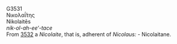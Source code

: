 <body>
  <p>G3531<br>  Νικολαΐ́της  <br> Nikolaitēs  <br><i>nik-ol-ah-ee‘-tace </i><br>From <a href="g3532.htm">3532</a>  a <i>Nicolaite</i>, that is, adherent of <i>Nicolaus:</i> - Nicolaitane.<br></p>
 </body>